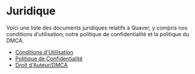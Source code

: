 # Juridique

Voici une liste des documents juridiques relatifs à Quaver, y compris nos conditions d'utilisation, notre politique de confidentialité et la politique du DMCA.

* [Conditions d'Utilisation](/Legal/Terms)
* [Politique de Confidentialité](/Legal/Privacy)
* [Droit d'Auteur/DMCA](/Legal/Copyright)